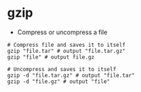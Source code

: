 # gzip

- Compress or uncompress a file

```shell
# Compress file and saves it to itself
gzip "file.tar" # output "file.tar.gz"
gzip "file" # output file.gz

# Uncompress and saves it to itself
gzip -d "file.tar.gz" # output "file.tar"
gzip -d "file.gz" # output "file"
```
